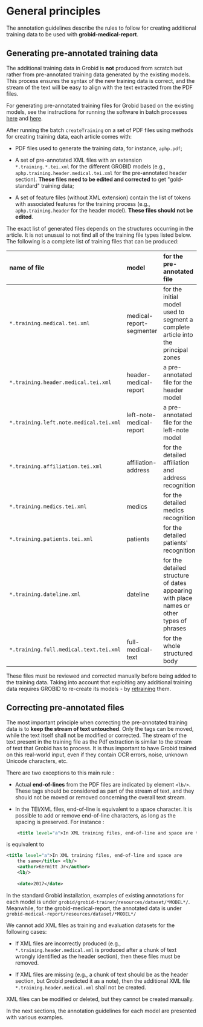 # General principles

The annotation guidelines describe the rules to follow for creating additional training data to be used with __grobid-medical-report__.

## Generating pre-annotated training data

The additional training data in Grobid is __not__ produced from scratch but rather from pre-annotated training data generated by the existing models. This process ensures the syntax of the new training data is correct, and the stream of the text will be easy to align with the text extracted from the PDF files.

For generating pre-annotated training files for Grobid based on the existing models, see the instructions for running the software in batch processes  [here](../Training-the-medical-report-models-of-Grobid/#generation-of-training-data) and [here](../Grobid-medical-report-batch/#create-training).

After running the batch `createTraining` on a set of PDF files using methods for creating training data, each article comes with:

* PDF files used to generate the training data, for instance, `aphp.pdf`;

* A set of pre-annotated XML files with an extension `*.training.*.tei.xml` for the different GROBID models (e.g., `aphp.training.header.medical.tei.xml` for the pre-annotated header section). __These files need to be edited and corrected__ to get "gold-standard" training data;

* A set of feature files (without XML extension) contain the list of tokens with associated features for the training process (e.g., `aphp.training.header` for the header model). __These files should not be edited__.

The exact list of generated files depends on the structures occurring in the article. It is not unusual to not find all of the training file types listed below. The following is a complete list of training files that can be produced:

| name of file      | model | for the pre-annotated file     |
| :------------- | :---- | :------------- |
| `*.training.medical.tei.xml` | medical-report-segmenter | for the initial model used to segment a complete article into the principal zones |
| `*.training.header.medical.tei.xml` | header-medical-report | a pre-annotated file for the header model |
| `*.training.left.note.medical.tei.xml` | left-note-medical-report | a pre-annotated file for the left-note model |
| `*.training.affiliation.tei.xml` | affiliation-address | for the detailed affiliation and address recognition |
| `*.training.medics.tei.xml` | medics | for the detailed medics recognition |
| `*.training.patients.tei.xml` | patients | for the detailed patients' recognition |
| `*.training.dateline.xml` | dateline | for the detailed structure of dates appearing with place names or other types of phrases |
| `*.training.full.medical.text.tei.xml` | full-medical-text | for the whole structured body |

These files must be reviewed and corrected manually before being added to the training data. Taking into account that exploiting any additional training data requires GROBID to re-create its models - by [retraining](../Training-the-medical-report-models-of-Grobid) them.

## Correcting pre-annotated files

The most important principle when correcting the pre-annotated training data is to __keep the stream of text untouched__. Only the tags can be moved, while the text itself shall not be modified or corrected. The stream of the text present in the training file as the Pdf extraction is similar to the stream of text that Grobid has to process. It is thus important to have Grobid trained on this real-world input, even if they contain OCR errors, noise, unknown Unicode characters, etc.   

There are two exceptions to this main rule :

* Actual __end-of-lines__ from the PDF files are indicated by element `<lb/>`. These tags should be considered as part of the stream of text, and they should not be moved or removed concerning the overall text stream. 

* In the TEI/XML files, end-of-line is equivalent to a space character. It is possible to add or remove end-of-line characters, as long as the spacing is preserved. For instance :

```xml
 	<title level="a">In XML training files, end-of-line and space are the same</title> <lb/> <author>Kermitt Jr</author> <lb/> <date>2017</date> 
```

is equivalent to 

```xml
<title level="a">In XML training files, end-of-line and space are 
	the same</title> <lb/> 
	<author>Kermitt Jr</author> 
	<lb/> 
	
	<date>2017</date> 
```

In the standard Grobid installation, examples of existing annotations for each model is under `grobid/grobid-trainer/resources/dataset/*MODEL*/`. Meanwhile, for the grobid-medical-report, the annotated data is under `grobid-medical-report/resources/dataset/*MODEL*/`

We cannot add XML files as training and evaluation datasets for the following cases:
* If XML files are incorrectly produced  (e.g., `*.training.header.medical.xml` is produced after a chunk of text wrongly identified as the header section), then these files must be removed.

* If XML files are missing (e.g., a chunk of text should be as the header section, but Grobid predicted it as a note), then the additional XML file `*.training.header.medical.xml` shall not be created.

XML files can be modified or deleted, but they cannot be created manually.

In the next sections, the annotation guidelines for each model are presented with various examples.
